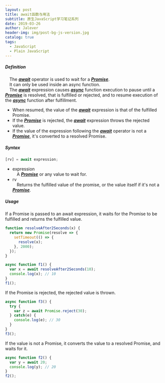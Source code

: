 ```yaml
---
layout: post
title: await函数与用法
subtitle: 原生JavaScript学习笔记系列
date: 2019-03-26
author: Jalever
header-img: img/post-bg-js-version.jpg
catalog: true
tags:
  - JavaScript
  - Plain JavaScript
---
```



##### Definition
&ensp;&ensp;The <ins>***await***</ins> operator is used to wait for a <ins>***Promise***</ins>. <br/>
&ensp;&ensp;It can only be used inside an async function.<br/>
&ensp;&ensp;The <ins>***await***</ins> expression causes <ins>***async***</ins> function execution to pause until a <ins>***Promise***</ins> is resolved, that is fulfilled or rejected, and to resume execution of the <ins>***async***</ins> function after fulfillment. <br/>

* When resumed, the value of the <ins>***await***</ins> expression is that of the fulfilled Promise.<br/>
* If the <ins>***Promise***</ins> is rejected, the <ins>***await***</ins> expression throws the rejected value.<br/>
* If the value of the expression following the <ins>***await***</ins> operator is not a <ins>***Promise***</ins>, it's converted to a resolved Promise.<br/>

##### Syntax
```javascript
[rv] = await expression;
```
* expression <br/>
&ensp;&ensp;A <ins>***Promise***</ins> or any value to wait for.<br/>
* rv <br/>
&ensp;&ensp;Returns the fulfilled value of the promise, or the value itself if it's not a <ins>***Promise***</ins>.<br/>

##### Usage
If a Promise is passed to an await expression, it waits for the Promise to be fulfilled and returns the fulfilled value.<br/>
```javascript
function resolveAfter2Seconds(x) { 
  return new Promise(resolve => {
    setTimeout(() => {
      resolve(x);
    }, 2000);
  });
}

async function f1() {
  var x = await resolveAfter2Seconds(10);
  console.log(x); // 10
}
f1();
```

If the Promise is rejected, the rejected value is thrown.
```javascript
async function f3() {
  try {
    var z = await Promise.reject(30);
  } catch(e) {
    console.log(e); // 30
  }
}
f3();
```

If the value is not a Promise, it converts the value to a resolved Promise, and waits for it.
```javascript
async function f2() {
  var y = await 20;
  console.log(y); // 20
}
f2();
```

